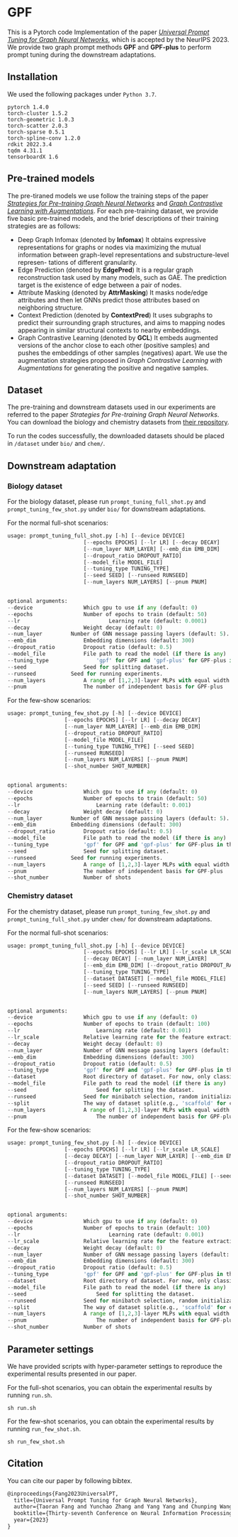 # GPF
This is a Pytorch code Implementation of the paper [*Universal Prompt Tuning for Graph Neural Networks*](https://arxiv.org/abs/2209.15240), which is accepted by the NeurIPS 2023. We provide two graph prompt methods **GPF** and **GPF-plus** to perform prompt tuning during the downstream adaptations.

## Installation

We used the following packages under `Python 3.7`.

```
pytorch 1.4.0
torch-cluster 1.5.2
torch-geometric 1.0.3
torch-scatter 2.0.3
torch-sparse 0.5.1
torch-spline-conv 1.2.0
rdkit 2022.3.4
tqdm 4.31.1
tensorboardX 1.6
```

## Pre-trained models

The pre-tiraned models we use follow the training steps of the paper [*Strategies for Pre-training Graph Neural Networks*](https://github.com/snap-stanford/pretrain-gnns) and [*Graph Contrastive Learning with Augmentations*](https://github.com/Shen-Lab/GraphCL). For each pre-training dataset, we provide five basic pre-trained models, and the brief descriptions of their training strategies are as follows:

- Deep Graph Infomax (denoted by **Infomax**)
  It obtains expressive representations for graphs or nodes via maximizing the mutual information between graph-level representations and substructure-level represen- tations of different granularity.
- Edge Prediction (denoted by **EdgePred**)
  It is a regular graph reconstruction task used by many models, such as GAE. The prediction target is the existence of edge between a pair of nodes.
- Attribute Masking (denoted by **AttrMasking**)
  It masks node/edge attributes and then let GNNs predict those attributes based on neighboring structure.
- Context Prediction (denoted by **ContextPred**)
  It uses subgraphs to predict their surrounding graph structures, and aims to mapping nodes appearing in similar structural contexts to nearby embeddings.
- Graph Contrastive Learning (denoted by **GCL**)
  It embeds augmented versions of the anchor close to each other (positive samples) and pushes the embeddings of other samples (negatives) apart. We use the augmentation strategies proposed in *Graph Contrastive Learning with Augmentations* for generating the positive and negative samples.

## Dataset

The pre-training and downstream datasets used in our experiments are referred to the paper *Strategies for Pre-training Graph Neural Networks*. You can download the biology and chemistry datasets from [their repository](https://github.com/snap-stanford/pretrain-gnns). 

To run the codes successfully, the downloaded datasets should be placed in `/dataset` under `bio/` and `chem/`.

## Downstream adaptation

### Biology dataset

For the biology dataset, please run `prompt_tuning_full_shot.py` and `prompt_tuning_few_shot.py` under `bio/` for downstream adaptations. 

For the normal full-shot scenarios:

```python
usage: prompt_tuning_full_shot.py [-h] [--device DEVICE]
                        [--epochs EPOCHS] [--lr LR] [--decay DECAY]
                        [--num_layer NUM_LAYER] [--emb_dim EMB_DIM]
                        [--dropout_ratio DROPOUT_RATIO]
                        [--model_file MODEL_FILE]
                        [--tuning_type TUNING_TYPE]
                        [--seed SEED] [--runseed RUNSEED]
                        [--num_layers NUM_LAYERS] [--pnum PNUM]


optional arguments:
--device        		Which gpu to use if any (default: 0)
--epochs        		Number of epochs to train (default: 50)
--lr                            Learning rate (default: 0.0001)
--decay         		Weight decay (default: 0)
--num_layer			Number of GNN message passing layers (default: 5).
--emb_dim     			Embedding dimensions (default: 300)
--dropout_ratio 		Dropout ratio (default: 0.5)
--model_file			File path to read the model (if there is any)
--tuning_type		        'gpf' for GPF and 'gpf-plus' for GPF-plus in the paper
--seed	         		Seed for splitting dataset.
--runseed		  	Seed for running experiments.
--num_layers			A range of [1,2,3]-layer MLPs with equal width
--pnum	         		The number of independent basis for GPF-plus
```

For the few-show scenarios:

```python
usage: prompt_tuning_few_shot.py [-h] [--device DEVICE]
                  [--epochs EPOCHS] [--lr LR] [--decay DECAY]
                  [--num_layer NUM_LAYER] [--emb_dim EMB_DIM]
                  [--dropout_ratio DROPOUT_RATIO]
                  [--model_file MODEL_FILE]
                  [--tuning_type TUNING_TYPE] [--seed SEED]
                  [--runseed RUNSEED]
                  [--num_layers NUM_LAYERS] [--pnum PNUM]
                  [--shot_number SHOT_NUMBER]


optional arguments:
--device       			Which gpu to use if any (default: 0)
--epochs       			Number of epochs to train (default: 50)
--lr               	        Learning rate (default: 0.001)
--decay         		Weight decay (default: 0)
--num_layer			Number of GNN message passing layers (default: 5).
--emb_dim	  		Embedding dimensions (default: 300)
--dropout_ratio			Dropout ratio (default: 0.5)
--model_file 			File path to read the model (if there is any)
--tuning_type			'gpf' for GPF and 'gpf-plus' for GPF-plus in the paper
--seed         			Seed for splitting dataset.
--runseed	  		Seed for running experiments.
--num_layers			A range of [1,2,3]-layer MLPs with equal width
--pnum         			The number of independent basis for GPF-plus
--shot_number			Number of shots
```

### Chemistry dataset

For the chemistry dataset, please run `prompt_tuning_few_shot.py` and `prompt_tuning_full_shot.py` under `chem/` for downstream adaptations. 

For the normal full-shot scenarios:

```python
usage: prompt_tuning_full_shot.py [-h] [--device DEVICE]
                        [--epochs EPOCHS] [--lr LR] [--lr_scale LR_SCALE]
                        [--decay DECAY] [--num_layer NUM_LAYER]
                        [--emb_dim EMB_DIM] [--dropout_ratio DROPOUT_RATIO]
                        [--tuning_type TUNING_TYPE]
                        [--dataset DATASET] [--model_file MODEL_FILE]
                        [--seed SEED] [--runseed RUNSEED]
                        [--num_layers NUM_LAYERS] [--pnum PNUM]


optional arguments:
--device        		Which gpu to use if any (default: 0)
--epochs        		Number of epochs to train (default: 100)
--lr               	        Learning rate (default: 0.001)
--lr_scale    			Relative learning rate for the feature extraction layer (default: 1)
--decay          		Weight decay (default: 0)
--num_layer 			Number of GNN message passing layers (default: 5).
--emb_dim      			Embedding dimensions (default: 300)
--dropout_ratio  		Dropout ratio (default: 0.5)
--tuning_type 			'gpf' for GPF and 'gpf-plus' for GPF-plus in the paper
--dataset      			Root directory of dataset. For now, only classification.
--model_file 			File path to read the model (if there is any)
--seed            	        Seed for splitting the dataset.
--runseed      			Seed for minibatch selection, random initialization.
--split          		The way of dataset split(e.g., 'scaffold' for chem data)
--num_layers 			A range of [1,2,3]-layer MLPs with equal width
--pnum            	        The number of independent basis for GPF-plus
```

For the few-show scenarios:

```python
usage: prompt_tuning_few_shot.py [-h] [--device DEVICE]
                  [--epochs EPOCHS] [--lr LR] [--lr_scale LR_SCALE]
                  [--decay DECAY] [--num_layer NUM_LAYER] [--emb_dim EMB_DIM]
                  [--dropout_ratio DROPOUT_RATIO]
                  [--tuning_type TUNING_TYPE]
                  [--dataset DATASET] [--model_file MODEL_FILE] [--seed SEED]
                  [--runseed RUNSEED]
                  [--num_layers NUM_LAYERS] [--pnum PNUM]
                  [--shot_number SHOT_NUMBER]


optional arguments:
--device        		Which gpu to use if any (default: 0)
--epochs        		Number of epochs to train (default: 100)
--lr                            Learning rate (default: 0.001)
--lr_scale    			Relative learning rate for the feature extraction layer (default: 1)
--decay          		Weight decay (default: 0)
--num_layer  			Number of GNN message passing layers (default: 5).
--emb_dim      			Embedding dimensions (default: 300)
--dropout_ratio 		Dropout ratio (default: 0.5)
--tuning_type 			'gpf' for GPF and 'gpf-plus' for GPF-plus in the paper
--dataset      			Root directory of dataset. For now, only classification.
--model_file    		File path to read the model (if there is any)
--seed            	        Seed for splitting the dataset.
--runseed      			Seed for minibatch selection, random initialization.
--split          		The way of dataset split(e.g., 'scaffold' for chem data)
--num_layers 			A range of [1,2,3]-layer MLPs with equal width
--pnum            	        The number of independent basis for GPF-plus
--shot_number 			Number of shots
```

## Parameter settings

We have provided scripts with hyper-parameter settings to reproduce the experimental results presented in our paper. 

For the full-shot scenarios, you can obtain the experimental results by running `run.sh`.

```shell
sh run.sh
```

For the few-shot scenarios, you can obtain the experimental results by running `run_few_shot.sh`.

```shell
sh run_few_shot.sh
```

## Citation

You can cite our paper by following bibtex.

```tex
@inproceedings{Fang2023UniversalPT,
  title={Universal Prompt Tuning for Graph Neural Networks},
  author={Taoran Fang and Yunchao Zhang and Yang Yang and Chunping Wang and Lei Chen},
  booktitle={Thirty-seventh Conference on Neural Information Processing Systems},
  year={2023}
}
```

